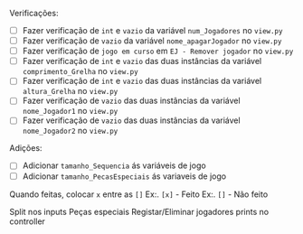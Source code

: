 Verificações:

- [ ] Fazer verificação de `int` e `vazio` da variável `num_Jogadores` no `view.py`
- [ ] Fazer verificação de `vazio` da variável `nome_apagarJogador` no `view.py`
- [ ] Fazer verificação de `jogo em curso` em `EJ - Remover jogador` no `view.py`
- [ ] Fazer verificação de `int` e `vazio` das duas instâncias da variável `comprimento_Grelha` no `view.py`
- [ ] Fazer verificação de `int` e `vazio` das duas instâncias da variável `altura_Grelha` no `view.py`
- [ ] Fazer verificação de `vazio` das duas instâncias da variável `nome_Jogador1` no `view.py`
- [ ] Fazer verificação de `vazio` das duas instâncias da variável `nome_Jogador2` no `view.py`

Adições:

- [ ] Adicionar `tamanho_Sequencia` ás variáveis de jogo
- [ ] Adicionar `tamanho_PecasEspeciais` ás variaveis de jogo

Quando feitas, colocar `x` entre as `[]` 
    Ex:. `[x]` - Feito
    Ex:. `[]` - Não feito


Split nos inputs
Peças especiais
Registar/Eliminar jogadores
prints no controller